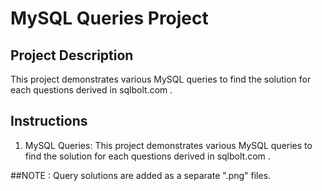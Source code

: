 # MySQL Queries Project

## Project Description
This project demonstrates various MySQL queries to find the solution for each questions derived in sqlbolt.com . 

## Instructions

1. MySQL Queries:
     This project demonstrates various MySQL queries to find the solution for each questions derived in sqlbolt.com . 

##NOTE : Query solutions are added as a separate ".png" files.
